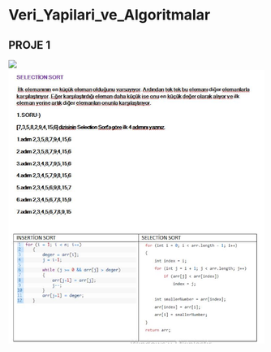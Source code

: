 # Veri_Yapilari_ve_Algoritmalar
<h2>PROJE 1</h2>
<img  src="ınsertionsort.JPG">
<img src="selectionsort.JPG">
